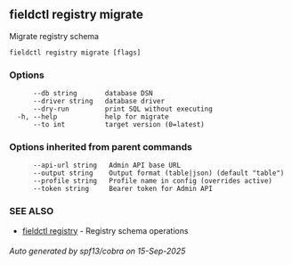 ## fieldctl registry migrate

Migrate registry schema

```
fieldctl registry migrate [flags]
```

### Options

```
      --db string       database DSN
      --driver string   database driver
      --dry-run         print SQL without executing
  -h, --help            help for migrate
      --to int          target version (0=latest)
```

### Options inherited from parent commands

```
      --api-url string   Admin API base URL
      --output string    Output format (table|json) (default "table")
      --profile string   Profile name in config (overrides active)
      --token string     Bearer token for Admin API
```

### SEE ALSO

* [fieldctl registry](fieldctl_registry.md)	 - Registry schema operations

###### Auto generated by spf13/cobra on 15-Sep-2025
